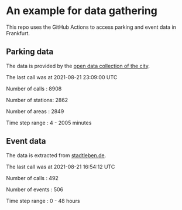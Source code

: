 # An example for data gathering

This repo uses the GitHub Actions to access parking and event data in Frankfurt.

## Parking data
The data is provided by the [open data collection of the city](https://www.offenedaten.frankfurt.de/).

The last call was at 2021-08-21 23:09:00 UTC

Number of calls   : 8908

Number of stations: 2862

Number of areas   : 2849

Time step range   :    4 - 2005 minutes


## Event data
The data is extracted from [stadtleben.de](https://stadtleben.de/frankfurt/).

The last call was at 2021-08-21 16:54:12 UTC

Number of calls   : 492

Number of events  : 506

Time step range   :   0 -  48 hours

